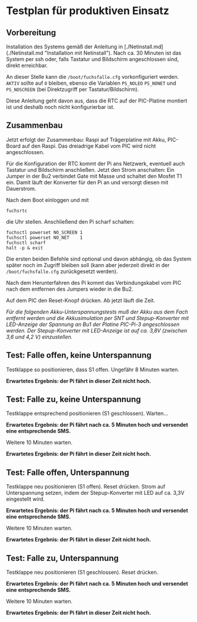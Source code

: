 Testplan für produktiven Einsatz
================================

Vorbereitung
------------

Installation des Systems gemäß der Anleitung in 
[./Netinstall.md] (./Netinstall.md "Installation mit Netinstall").
Nach ca. 30 Minuten ist das System per ssh oder, falls Tastatur und
Bildschirm angeschlossen sind, direkt erreichbar.

An dieser Stelle kann die `/boot/fuchsfalle.cfg` vorkonfiguriert
werden. `AKTIV` sollte auf `0` bleiben, ebenso die Variablen `PS_NOLED`
`PS_NONET` und `PS_NOSCREEN` (bei Direktzugriff per Tastatur/Bildschirm).

Diese Anleitung geht davon aus, dass die RTC auf der PIC-Platine
montiert ist und deshalb noch nicht konfigurierbar ist.


Zusammenbau
-----------

Jetzt erfolgt der Zusammenbau: Raspi auf Trägerplatine mit Akku,
PIC-Board auf den Raspi. Das dreiadrige Kabel vom PIC wird nicht
angeschlossen.

Für die Konfiguration der RTC kommt der Pi ans Netzwerk, eventuell auch
Tastatur und Bildschirm anschließen. Jetzt den Strom anschalten:
Ein Jumper in der Bu2 verbindet Gate mit Masse und schaltet den Mosfet T1
ein. Damit läuft der Konverter für den Pi an und versorgt diesen
mit Dauerstrom.

Nach dem Boot einloggen und mit

    fuchsrtc

die Uhr stellen. Anschließend den Pi scharf schalten:

    fuchsctl powerset NO_SCREEN 1
    fuchsctl powerset NO_NET    1
    fuchsctl scharf
    halt -p & exit

Die ersten beiden Befehle sind optional und davon abhängig, ob das
System später noch im Zugriff bleiben soll (kann aber jederzeit direkt
in der `/boot/fuchsfalle.cfg` zurückgesetzt werden).

Nach dem Herunterfahren des Pi kommt das Verbindungskabel vom PIC
nach dem entfernen des Jumpers wieder in die Bu2.

Auf dem PIC den Reset-Knopf drücken. Ab jetzt läuft die Zeit.

*Für die folgenden Akku-Unterspannungstests muß der Akku aus dem Fach
entfernt werden und die Akkusimulation per SNT und Stepup-Konverter mit
LED-Anzeige der Spannung an Bu1 der Platine PIC-Pi-3 angeschlossen
werden. Der Stepup-Konverter mit LED-Anzeige ist auf ca. 3,8V (zwischen
3,6 und 4,2 V) einzustellen.*


Test: Falle offen, keine Unterspannung
--------------------------------------

Testklappe so positionieren, dass S1 offen. Ungefähr 8 Minuten warten.

**Erwartetes Ergebnis: der Pi fährt in dieser Zeit nicht hoch.**


Test: Falle zu, keine Unterspannung
-----------------------------------

Testklappe entsprechend positionieren (S1 geschlossen). Warten...

**Erwartetes Ergebnis: der Pi fährt nach ca. 5 Minuten hoch und versendet
eine entsprechende SMS.**

Weitere 10 Minuten warten.

**Erwartetes Ergebnis: der Pi fährt in dieser Zeit nicht hoch.**


Test: Falle offen, Unterspannung
--------------------------------

Testklappe neu positionieren (S1 offen). Reset drücken.
Strom auf Unterspannung setzen, indem der Stepup-Konverter
mit LED auf ca. 3,3V eingestellt wird.

**Erwartetes Ergebnis: der Pi fährt nach ca. 5 Minuten hoch und versendet
eine entsprechende SMS.**

Weitere 10 Minuten warten.

**Erwartetes Ergebnis: der Pi fährt in dieser Zeit nicht hoch.**


Test: Falle zu, Unterspannung
-----------------------------

Testklappe neu positionieren (S1 geschlossen). Reset drücken.

**Erwartetes Ergebnis: der Pi fährt nach ca. 5 Minuten hoch und versendet
eine entsprechende SMS.**

Weitere 10 Minuten warten.

**Erwartetes Ergebnis: der Pi fährt in dieser Zeit nicht hoch.**

